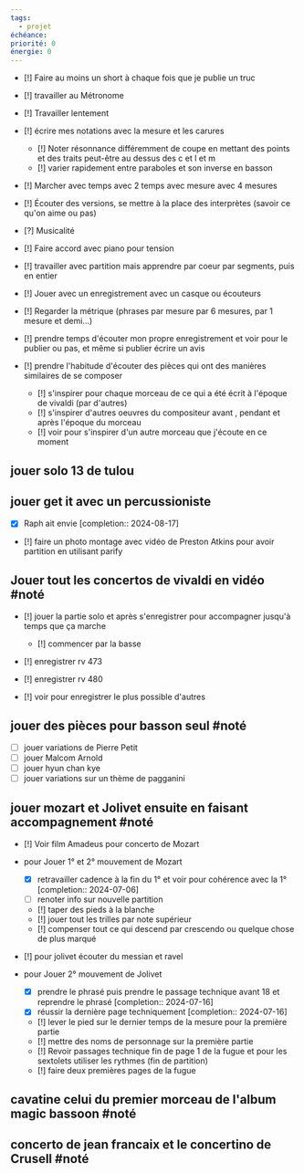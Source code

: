 ```yaml
---
tags:
  - projet
échéance: 
priorité: 0
énergie: 0
---
```

- [!] Faire au moins un short à chaque fois que je publie un truc

- [!] travailler au Métronome 
- [!] Travailler lentement 
- [!] écrire mes notations avec la mesure et les carures
	- [!] Noter résonnance différemment de coupe en mettant des points et des traits peut-être au dessus des c et l et m
	- [!] varier rapidement entre paraboles et son inverse en basson
- [!] Marcher avec temps avec 2 temps avec mesure avec 4 mesures
- [!] Écouter des versions, se mettre à la place des interprètes (savoir ce qu'on aime ou pas) 
- [?] Musicalité 
- [!] Faire accord avec piano pour tension
- [!] travailler avec partition mais apprendre par coeur par segments, puis en entier
- [!] Jouer avec un enregistrement avec un casque ou écouteurs
- [!] Regarder la métrique (phrases par mesure par 6 mesures, par 1 mesure et demi...) 

- [!] prendre temps d'écouter mon propre enregistrement et voir pour le publier ou pas, et même si publier écrire un avis

- [!] prendre l'habitude d'écouter des pièces qui ont des manières similaires de se composer
	- [!] s'inspirer pour chaque morceau de ce qui a été écrit à l'époque de vivaldi (par d'autres)
	- [!] s'inspirer d'autres oeuvres du compositeur avant , pendant et après l'époque du morceau
	- [!] voir pour s'inspirer d'un autre morceau que j'écoute en ce moment
## jouer solo 13 de tulou
## jouer get it avec un percussioniste
- [X] Raph ait envie  [completion:: 2024-08-17]
- [!] faire un photo montage avec vidéo de Preston Atkins pour avoir partition en utilisant parify
## Jouer tout les concertos de vivaldi en vidéo #noté 
- [!] jouer la partie solo et après s'enregistrer pour accompagner jusqu'à temps que ça marche
	- [!] commencer par la basse

- [!] enregistrer rv  473
- [!] enregistrer rv 480
- [!] voir pour enregistrer le plus possible d'autres
## jouer des pièces pour basson seul #noté 
- [ ] jouer variations de Pierre Petit
- [ ] jouer Malcom Arnold
- [ ] jouer hyun chan kye
- [ ] jouer variations sur un thème de pagganini
## jouer mozart et Jolivet ensuite en faisant accompagnement #noté 
- [!] Voir film Amadeus pour concerto de Mozart
- pour Jouer 1° et 2° mouvement de Mozart
	- [X] retravailler cadence à la fin du 1° et voir pour cohérence avec la 1°  [completion:: 2024-07-06]
	- [ ] renoter info sur nouvelle partition 
	- [!] taper des pieds à la blanche
	- [!] jouer tout les trilles par note supérieur 
	- [!] compenser tout ce qui descend par crescendo ou quelque chose de plus marqué 

- [!] pour jolivet écouter du messian et ravel
- pour Jouer 2° mouvement de Jolivet 
	- [X] prendre le phrasé puis prendre le passage technique avant 18 et reprendre le phrasé  [completion:: 2024-07-16]
	- [X] réussir la dernière page techniquement  [completion:: 2024-07-16]
	- [!] lever le pied sur le dernier temps de la mesure pour la première partie
	- [!] mettre des noms de personnage sur la première partie
	- [!] Revoir passages technique fin de page 1 de la fugue et pour les sextolets utiliser les rythmes (fin de partition)
	- [!] faire deux premières pages de la fugue
## cavatine celui du premier morceau de l'album magic bassoon #noté 

## concerto de jean francaix et le concertino de Crusell #noté 